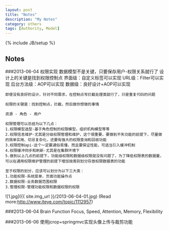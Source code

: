 ```yaml
---
layout: post
title: "Notes"
description: "My Notes"
category: others
tags: [Authority, Model]
---
```

{% include JB/setup %}

## Notes

###2013-06-04 权限实现
    数据模型不是关键，只要保存用户-权限关系就行了
    设计上的关键是找到权限控制点
    界面级：自定义标签可以实现
    URL级：Filter可以实现
    后台方法级：AOP可以实现
    数据级：良好设计+AOP可以实现

    即使没有良好的设计，针对不同需求，在控制点写拦截处理类就行了，只是重复代码的问题

    权限的关键是：找到控制点，拦截，然后做你想做的事情
    
    资源 - 角色 - 用户 

    权限管理可以总结为以下几点：
    1.权限模型选型-基于角色控制的权限模型，组织机构模型等等
    2.权限信息维护-尤其是分级权限管理和维护，这个很重要，要做到不失功能的前提下，尽量做的简单实用、切忌复杂化，还要有强大的权限查询和回收功能
    3.权限控制api-这个一定要通俗易懂，而且要保证性能，可适当引入缓冲机制
    4.权限缓冲同步和刷新-尤其是在集群环境下
    5.做到以上几点的前提下，功能级权限和数据级权限就没有问题了，为了降低权限表的数据量，可以在通用权限维护管理的前提下增加按类别划分存放权限数据表的功能

    至于权限的划分，应该可以划分为以下三大类：
    1.功能权限-系统菜单，页面功能操作点
    2.数据权限-业务数据范围权限
    3.管理权限-管理功能权限和数据权限的权限
    
![1.jpg]({{ site.img_url }}/2013-06-04-01.jpg)
(Read more:<http://www.iteye.com/topic/1112957>)

###2013-06-04 Brain Function
    Focus, Speed, Attention, Memory, Flexibility

###2013-06-06
    使用jcrop+springmvc实现头像上传与裁剪功能



